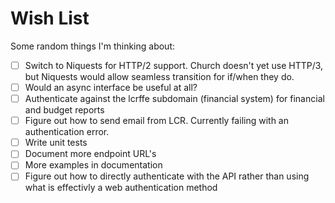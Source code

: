 # Wish List

Some random things I'm thinking about:

- [ ] Switch to Niquests for HTTP/2 support. Church doesn't yet use HTTP/3, but Niquests would allow seamless transition for if/when they do.
- [ ] Would an async interface be useful at all?
- [ ] Authenticate against the lcrffe subdomain (financial system) for financial and budget reports
- [ ] Figure out how to send email from LCR. Currently failing with an authentication error.
- [ ] Write unit tests
- [ ] Document more endpoint URL's
- [ ] More examples in documentation
- [ ] Figure out how to directly authenticate with the API rather than using what is effectivly a web authentication method
